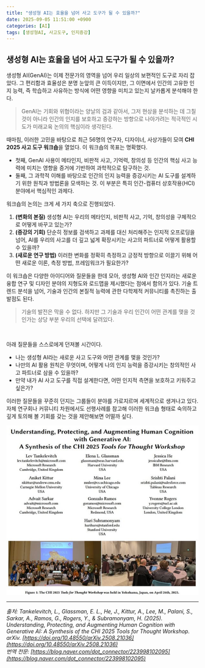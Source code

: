 ```yaml
---
title: "생성형 AI는 효율을 넘어 사고 도구가 될 수 있을까?"
date: 2025-09-05 11:51:00 +0900
categories: [AI]
tags: [생성형AI, 사고도구, 인지증강]
---
```


## 생성형 AI는 효율을 넘어 사고 도구가 될 수 있을까?

생성형 AI(GenAI)는 이제 전문가의 영역을 넘어 우리 일상의 보편적인 도구로 자리 잡았다. 그 편리함과 효율성은 분명 눈앞의 큰 이득이지만, 그 이면에서 인간의 고유한 인지 능력, 즉 학습하고 사유하는 방식에 어떤 영향을 미치고 있는지 날카롭게 분석해야 한다. 

> GenAI는 기회와 위협이라는 양날의 검과 같아서, 그저 현상을 분석하는 데 그칠 것이 아니라 인간의 인지를 보호하고 증강하는 방향으로 나아가려는 적극적인 시도가 미래교육 논의의 핵심이라 생각된다.

때마침, 이러한 고민을 바탕으로 최근 56명의 연구자, 디자이너, 사상가들이 모여 **CHI 2025 사고 도구 워크숍**을 열었다. 이 워크숍의 목표는 명확했다.

* 첫째, GenAI 사용이 메타인지, 비판적 사고, 기억력, 창의성 등 인간의 핵심 사고 능력에 미치는 영향을 증거에 기반하여 과학적으로 탐구하는 것.
* 둘째, 그 과학적 이해를 바탕으로 인간의 인지 능력을 증강시키는 AI 도구를 설계하기 위한 원칙과 방법론을 모색하는 것. 이 부분은 특히 인간-컴퓨터 상호작용(HCI) 분야에서 핵심적인 과제다.

워크숍의 논의는 크게 세 가지 축으로 진행되었다.

1.  **(변화의 본질)** 생성형 AI는 우리의 메타인지, 비판적 사고, 기억, 창의성을 구체적으로 어떻게 바꾸고 있는가?
2.  **(증강의 기회)** 단순히 정보를 검색하고 과제를 대신 처리해주는 인지적 오프로딩을 넘어, AI를 우리의 사고를 더 깊고 넓게 확장시키는 사고의 파트너로 어떻게 활용할 수 있을까?
3.  **(새로운 연구 방법)** 이러한 변화를 정확히 측정하고 긍정적 방향으로 이끌기 위해 어떤 새로운 이론, 측정 방법, 프레임워크가 필요한가?

이 워크숍은 다양한 아이디어와 질문들을 한데 모아, 생성형 AI와 인간 인지라는 새로운 융합 연구 및 디자인 분야의 지형도와 로드맵을 제시했다는 점에서 함의가 있다. 기술 트렌드 분석을 넘어, 기술과 인간의 본질적 능력에 관한 다학제적 커뮤니티를 촉진하는 출발점도 된다.

> 기술의 발전은 막을 수 없다. 하지만 그 기술과 우리 인간이 어떤 관계를 맺을 것인가는 상당 부분 우리의 선택에 달려있다. 

<br>

아래 질문들을 스스로에게 던져볼 시간이다.

* 나는 생성형 AI라는 새로운 사고 도구와 어떤 관계를 맺을 것인가?
* 나만의 AI 활용 원칙은 무엇이며, 어떻게 나의 인지 능력을 증강시키는 창의적인 사고 파트너로 삼을 수 있을까?
* 만약 내가 AI 사고 도구를 직접 설계한다면, 어떤 인지적 측면을 보호하고 키워주고 싶은가?

이러한 질문들을 꾸준히 던지는 그룹들이 분야를 가로지르며 세계적으로 생겨나고 있다. 자체 연구회나 커뮤니티 차원에서도 선행사례를 참고해 이러한 워크숍 형태로 숙의하고 깊게 토의해 볼 기회를 갖는 것을 제안해보면 어떨까 싶다.

![워크숍사진](/assets/tools-fot-thoughts.jpg)

---

*출처: Tankelevitch, L., Glassman, E. L., He, J., Kittur, A., Lee, M., Palani, S., Sarkar, A., Ramos, G., Rogers, Y., & Subramonyam, H. (2025). Understanding, Protecting, and Augmenting Human Cognition with Generative AI: A Synthesis of the CHI 2025 Tools for Thought Workshop. arXiv. [https://doi.org/10.48550/arXiv.2508.21036](https://doi.org/10.48550/arXiv.2508.21036)*     
*번역 전문: [https://blog.naver.com/dot_connector/223998102095](https://blog.naver.com/dot_connector/223998102095)*
